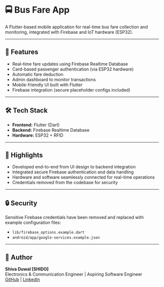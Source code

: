 # 🚍 Bus Fare App

A Flutter-based mobile application for real-time bus fare collection and monitoring, integrated with Firebase and IoT hardware (ESP32).

---

## 📱 Features
- Real-time fare updates using Firebase Realtime Database
- Card-based passenger authentication (via ESP32 hardware)
- Automatic fare deduction
- Admin dashboard to monitor transactions
- Mobile-friendly UI built with Flutter
- Firebase integration (secure placeholder configs included)

---

## 🛠 Tech Stack
- **Frontend:** Flutter (Dart)
- **Backend:** Firebase Realtime Database
- **Hardware:** ESP32 + RFID

---

## 📂 Highlights
- Developed end-to-end from UI design to backend integration
- Integrated secure Firebase authentication and data handling
- Hardware and software seamlessly connected for real-time operations
- Credentials removed from the codebase for security

---

## 🔒 Security
Sensitive Firebase credentials have been removed and replaced with example configuration files:
- `lib/firebase_options.example.dart`
- `android/app/google-services.example.json`

---

## 👤 Author
**Shiva Duwal [SHIDO]**  
Electronics & Communication Engineer | Aspiring Software Engineer  
[GitHub](https://github.com/duwalshiva) | [LinkedIn](https://linkedin.com/in/shiva-duwal-0255b7379)
